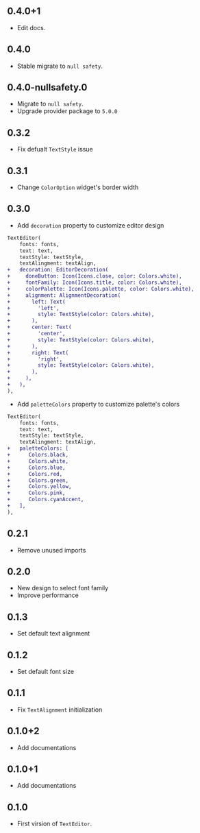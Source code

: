 ## 0.4.0+1

* Edit docs.

## 0.4.0

* Stable migrate to `null safety`.

## 0.4.0-nullsafety.0

* Migrate to `null safety`.
* Upgrade provider package to `5.0.0`

## 0.3.2

* Fix defualt `TextStyle` issue

## 0.3.1

* Change `ColorOption` widget's border width

## 0.3.0

* Add `decoration` property to customize editor design

```diff
TextEditor(
    fonts: fonts,
    text: text,
    textStyle: textStyle,
    textAlingment: textAlign,
+   decoration: EditorDecoration(
+     doneButton: Icon(Icons.close, color: Colors.white),
+     fontFamily: Icon(Icons.title, color: Colors.white),
+     colorPalette: Icon(Icons.palette, color: Colors.white),
+     alignment: AlignmentDecoration(
+       left: Text(
+         'left',
+         style: TextStyle(color: Colors.white),
+       ),
+       center: Text(
+         'center',
+         style: TextStyle(color: Colors.white),
+       ),
+       right: Text(
+         'right',
+         style: TextStyle(color: Colors.white),
+       ),
+     ),
+   ),
),
```

* Add `paletteColors` property to customize palette's colors

```diff
TextEditor(
    fonts: fonts,
    text: text,
    textStyle: textStyle,
    textAlingment: textAlign,
+   paletteColors: [
+      Colors.black,
+      Colors.white,
+      Colors.blue,
+      Colors.red,
+      Colors.green,
+      Colors.yellow,
+      Colors.pink,
+      Colors.cyanAccent,
+   ],
),
```

## 0.2.1

* Remove unused imports

## 0.2.0

* New design to select font family
* Improve performance

## 0.1.3

* Set default text alignment

## 0.1.2

* Set default font size

## 0.1.1

* Fix `TextAlignment` initialization

## 0.1.0+2

* Add documentations

## 0.1.0+1

* Add documentations

## 0.1.0

* First virsion of `TextEditor`.
